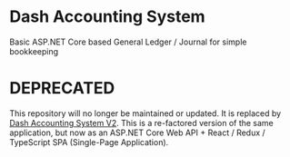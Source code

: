 # Dash Accounting System
Basic ASP.NET Core based General Ledger / Journal for simple bookkeeping

# DEPRECATED
This repository will no longer be maintained or updated.
It is replaced by [Dash Accounting System V2](https://github.com/DashSoftwareSolutions/DashAccountingSystemV2).
This is a re-factored version of the same application, but now as an ASP.NET Core Web API + React / Redux / TypeScript SPA (Single-Page Application).
